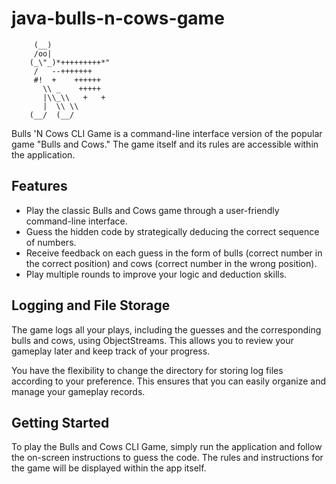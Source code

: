 # java-bulls-n-cows-game

         (__) 
         /oo| 
        (_\"_)*+++++++++*" 
         /   --+++++++ 
         #!  +    ++++++ 
           \\ _    +++++
           |\\_\\   +   +
           |  \\ \\      
        (__/  (__/

Bulls 'N Cows CLI Game is a command-line interface version of the popular game "Bulls and Cows." The game itself and its rules are accessible within the application.
## Features

- Play the classic Bulls and Cows game through a user-friendly command-line interface.
- Guess the hidden code by strategically deducing the correct sequence of numbers.
- Receive feedback on each guess in the form of bulls (correct number in the correct position) and cows (correct number in the wrong position).
- Play multiple rounds to improve your logic and deduction skills.

## Logging and File Storage

The game logs all your plays, including the guesses and the corresponding bulls and cows, using ObjectStreams. This allows you to review your gameplay later and keep track of your progress.

You have the flexibility to change the directory for storing log files according to your preference. This ensures that you can easily organize and manage your gameplay records.

## Getting Started

To play the Bulls and Cows CLI Game, simply run the application and follow the on-screen instructions to guess the code. The rules and instructions for the game will be displayed within the app itself.